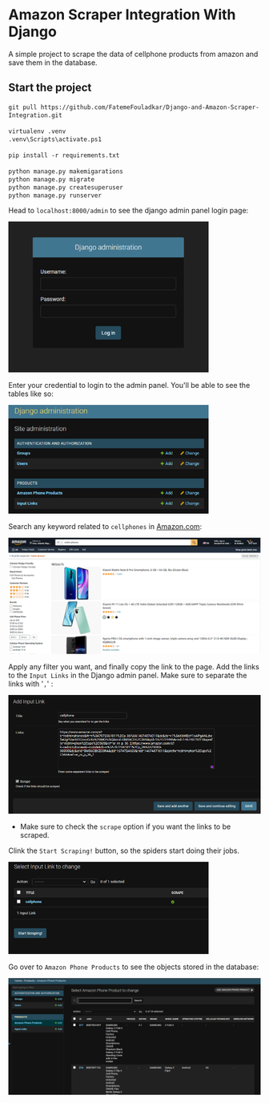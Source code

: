 # Amazon Scraper Integration With Django

A simple project to scrape the data of cellphone products from amazon and save them in the database. 

## Start the project

```
git pull https://github.com/FatemeFouladkar/Django-and-Amazon-Scraper-Integration.git

virtualenv .venv
.venv\Scripts\activate.ps1 

pip install -r requirements.txt

python manage.py makemigarations
python manage.py migrate
python manage.py createsuperuser
python manage.py runserver
 ```

Head to `localhost:8000/admin` to see the django admin panel login page:

<img src="./images/Admin-panel-login-page.png" alt="Admin panel login page" width="400"/>

Enter your credential to login to the admin panel. You'll be able to see the tables like so:

<img src="./images/Admin-panel.png" alt="Admin panel" width="400"/>

Search any keyword related to `cellphones` in [Amazon.com](https://www.amazon.com/):

<img src="./images/Amazon-search.png" alt="Search in Amazon.com" width="600"/>

Apply any filter you want, and finally copy the link to the page. Add the links to the `Input Links` in the Django admin panel. Make sure to separate the links with '`,`' : 

<img src="./images/Input-links.png" alt="Add Input Links" width="600"/>

* Make sure to check the `scrape` option if you want the links to be scraped.

Clink the `Start Scraping!` button, so the spiders start doing their jobs. 

<img src="./images/Start-scraping.png" alt="Start scraping" width="400"/>

Go over to `Amazon Phone Products` to see the objects stored in the database:

<img src="./images/Scraped-products.png" alt="Scraped products" width="600"/>


